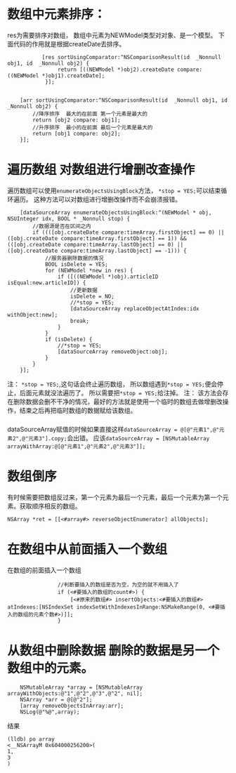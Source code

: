 # 数组中元素排序：

res为需要排序对数组， 数组中元素为NEWModel类型对对象、是一个模型。 下面代码的作用就是根据createDate去排序。

```
           [res sortUsingComparator:^NSComparisonResult(id  _Nonnull obj1, id  _Nonnull obj2) {
                return [((NEWModel *)obj2).createDate compare: ((NEWModel *)obj1).createDate];
            }];
```
```

    [arr sortUsingComparator:^NSComparisonResult(id  _Nonnull obj1, id  _Nonnull obj2) {
        //降序排序  最大的在前面 第一个元素是最大的
        return [obj2 compare: obj1];
        //升序排序  最小的在前面 最后一个元素是最大的
        return [obj1 compare: obj2];
    }];
```

# 遍历数组 对数组进行增删改查操作

遍历数组可以使用`enumerateObjectsUsingBlock`方法， `*stop = YES;`可以结束循环遍历。  这种方法可以对数组进行增删改操作而不会崩溃报错。

```
    [dataSourceArray enumerateObjectsUsingBlock:^(NEWModel * obj, NSUInteger idx, BOOL * _Nonnull stop) {
        //数据源是否在区间之内
        if ((([obj.createDate compare:timeArray.firstObject] == 0) || ([obj.createDate compare:timeArray.firstObject] == 1)) && (([obj.createDate compare:timeArray.lastObject] == 0) ||([obj.createDate compare:timeArray.lastObject] == -1))) {
            //服务器删除数据的情况
            BOOL isDelete = YES;
            for (NEWModel *new in res) {
                if ([((NEWModel *)obj).articleID isEqual:new.articleID]) {
                    //更新数据
                    isDelete = NO;
                    //*stop = YES;
                    [dataSourceArray replaceObjectAtIndex:idx withObject:new];
                    break;
                }
            }
            if (isDelete) {
                //*stop = YES;
                [dataSourceArray removeObject:obj];
            }
        }
    }];
```
注：
`*stop = YES;`,这句话会终止遍历数组， 所以数组遇到`*stop = YES;`便会停止，后面元素就没法遍历了。 所以需要把`*stop = YES;`给注掉。
注：
该方法会存在删除数据会删不干净的情况，最好的方法就是使用一个临时的数组去做增删改操作，结束之后再把临时数组的数据赋给该数组。
#####
dataSourceArray赋值的时候如果直接这样`dataSourceArray = @[@"元素1",@"元素2",@"元素3"].copy;`会出错。
应该`dataSourceArray = [NSMutableArray arrayWithArray:@[@"元素1",@"元素2",@"元素3"]];`

# 数组倒序

有时候需要把数组反过来，第一个元素为最后一个元素，最后一个元素为第一个元素。获取顺序相反的数组。

```
NSArray *ret = [[<#array#> reverseObjectEnumerator] allObjects];
```
# 在数组中从前面插入一个数组

在数组的前面插入一个数组

```
                //判断要插入的数组是否为空，为空的就不用插入了
                if (<#要插入的数组的count#>) {
                    [<#原来的数组#> insertObjects:<#要插入的数组#> atIndexes:[NSIndexSet indexSetWithIndexesInRange:NSMakeRange(0, <#要插入的数组的元素个数#>)]];
                }
```
# 从数组中删除数据 删除的数据是另一个数组中的元素。

```
    NSMutableArray *array = [NSMutableArray arrayWithObjects:@"1",@"2",@"3",@"2", nil];
    NSArray *arr = @[@"2"];
    [array removeObjectsInArray:arr];
    NSLog(@"%@",array);
```
结果
```
(lldb) po array
<__NSArrayM 0x604000256200>(
1,
3
)
```